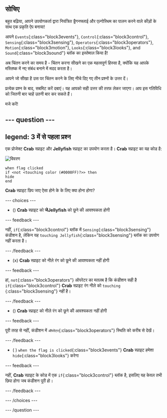 ## सोचिए

बहुत बढ़िया, आपने उपयोगकर्ता द्वारा नियंत्रित ड्रैगनफ्लाई और एल्गोरिथम का पालन करने वाले कीड़ों के साथ एक प्रकृति ऐप बनाया!

आपने `Events`{:class="block3events"}, `Control`{:class="block3control"}, `Sensing`{:class="block3sensing"}, `Operators`{:class="block3operators"}, `Motion`{:class="block3motion"}, `Looks`{:class="block3looks"}, and `Sound`{:class="block3sound"} ब्लॉक का इस्तेमाल किया है!

अब चिंतन करने का समय है - चिंतन करना सीखने का एक महत्वपूर्ण हिस्सा है, क्योंकि यह आपके मस्तिष्क में नए संबंध बनाने में मदद करता है।

आपने जो सीखा है उस पर चिंतन करने के लिए नीचे दिए गए तीन प्रश्नों के उत्तर दें।

प्रत्येक प्रश्न के बाद, सबमिट करें दबाएं। यह आपको सही उत्तर की तरफ लेकर जाएगा। आप इस गतिविधि को जितनी बार चाहें उतनी बार कर सकते हैं।

मजे करें!

--- question ---
---
legend: 3 में से पहला प्रश्न
---

एक प्रोजेक्ट **Crab** स्प्राइट और **Jellyfish** स्प्राइट का उपयोग करता है। **Crab** स्प्राइट का यह कोड है:

![विवरण](images/crab-icon.png)

```blocks3
when flag clicked
if <not <touching color (#0000FF)?>> then
hide
end
```

**Crab** स्प्राइट छिप जाए ऐसा होने के के लिए क्या होना होगा?

--- choices ---

- () **Crab** स्प्राइट को **जेJellyfish** को छूने की आवश्यकता होगी

 --- feedback ---

 नहीं, `if`{:class="block3control"} ब्लॉक में `Sensing`{:class="block3sensing"} कंडीशन है, लेकिन यह `touching Jellyfish`{:class="block3sensing"} ब्लॉक का उपयोग नहीं करता है।

 --- /feedback ---

- (x) **Crab** स्प्राइट को नीले रंग को छूने की आवश्यकता नहीं होगी

 --- feedback ---

हां, `not`{:class="block3operators"} ऑपरेटर का मतलब है कि कंडीशन सही है `if`{:class="block3control"} **Crab** स्प्राइट रंग नीले को `touching` {:class="block3sensing"} नहीं है।

 --- /feedback ---

- () **Crab** स्प्राइट को नीले रंग को छूने की आवश्यकता नहीं होगी

 --- feedback ---

 पूरी तरह से नहीं, कंडीशन में `ऑपरेटर`{:class="block3operators"} स्थिति को करीब से देखें।

 --- /feedback ---

- ( ) `when the flag is clicked`{:class="block3events"} **Crab** स्प्राइट हमेशा `hide`{:class="block3looks"} करेगा

 --- feedback ---

 नहीं, **Crab** स्प्राइट के कोड में एक `if`{:class="block3control"} ब्लॉक है, इसलिए यह केवल तभी छिपा होगा जब कंडीशन पूरी हो।

 --- /feedback ---

--- /choices ---

--- /question ---
